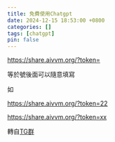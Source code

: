 ```yaml
---
title: 免費使用Chatgpt
date: 2024-12-15 18:53:00 +0800
categories: []
tags: [chatgpt]
pin: false
---
```


https://share.aivvm.org/?token=

等於號後面可以隨意填寫

如 

https://share.aivvm.org/?token=22

https://share.aivvm.org/?token=xx

 

 

轉自[TG群](https://t.me/sanhonghua)



